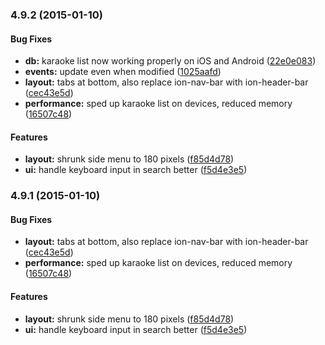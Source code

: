 ### 4.9.2 (2015-01-10)


#### Bug Fixes

* **db:** karaoke list now working properly on iOS and Android ([22e0e083](./commit/22e0e08305eaafb947269f9ad140499962c2f738))
* **events:** update even when modified ([1025aafd](./commit/1025aafd24cee84b625a59c56e10b40e1f8bc283))
* **layout:** tabs at bottom, also replace ion-nav-bar with ion-header-bar ([cec43e5d](./commit/cec43e5d1905b6a580eb8b9a33d69252fc05f243))
* **performance:** sped up karaoke list on devices, reduced memory ([16507c48](./commit/16507c484eda93372c575de251d9c6faf4504a91))


#### Features

* **layout:** shrunk side menu to 180 pixels ([f85d4d78](./commit/f85d4d78d68a24db5b19d4daadb23672d2d0e80d))
* **ui:** handle keyboard input in search better ([f5d4e3e5](./commit/f5d4e3e58a6573318fe6e1a121cbc0d3b0ee8e25))


### 4.9.1 (2015-01-10)


#### Bug Fixes

* **layout:** tabs at bottom, also replace ion-nav-bar with ion-header-bar ([cec43e5d](./commit/cec43e5d1905b6a580eb8b9a33d69252fc05f243))
* **performance:** sped up karaoke list on devices, reduced memory ([16507c48](./commit/16507c484eda93372c575de251d9c6faf4504a91))


#### Features

* **layout:** shrunk side menu to 180 pixels ([f85d4d78](./commit/f85d4d78d68a24db5b19d4daadb23672d2d0e80d))
* **ui:** handle keyboard input in search better ([f5d4e3e5](./commit/f5d4e3e58a6573318fe6e1a121cbc0d3b0ee8e25))


